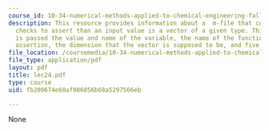 ```yaml
---
course_id: 10-34-numerical-methods-applied-to-chemical-engineering-fall-2005
description: This resource provides information about a  m-file that contains logical
  checks to assert than an input value is a vector of a given type. This function
  is passed the value and name of the variable, the name of the function making the
  assertion, the dimension that the vector is supposed to be, and five integer flags.
file_location: /coursemedia/10-34-numerical-methods-applied-to-chemical-engineering-fall-2005/fb200674e60af086056b68a5297566eb_lec24.pdf
file_type: application/pdf
layout: pdf
title: lec24.pdf
type: course
uid: fb200674e60af086056b68a5297566eb

---
```

None